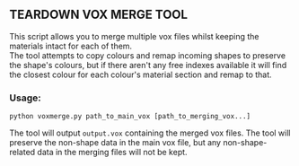 ## TEARDOWN VOX MERGE TOOL
This script allows you to merge multiple vox files whilst keeping the materials intact for each of them.  
The tool attempts to copy colours and remap incoming shapes to preserve the shape's colours, but if there aren't any free indexes available it will find the closest colour for each colour's material section and remap to that.

### Usage:
`python voxmerge.py path_to_main_vox [path_to_merging_vox...]`

The tool will output `output.vox` containing the merged vox files. The tool will preserve the non-shape data in the main vox file, but any non-shape-related data in the merging files will not be kept.